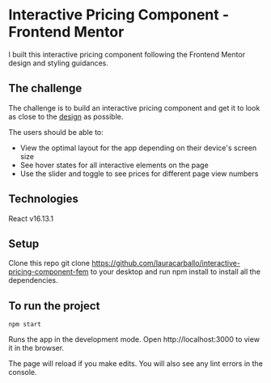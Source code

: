 # Interactive Pricing Component - Frontend Mentor

I built this interactive pricing component following the Frontend Mentor design and styling guidances. 

## The challenge

The challenge is to build an interactive pricing component and get it to look as close to the [design](https://www.frontendmentor.io/challenges/interactive-pricing-component-t0m8PIyY8) as possible. 


The users should be able to:

- View the optimal layout for the app depending on their device's screen size
- See hover states for all interactive elements on the page
- Use the slider and toggle to see prices for different page view numbers

## Technologies

React v16.13.1

## Setup

Clone this repo git clone https://github.com/lauracarballo/interactive-pricing-component-fem to your desktop and run npm install to install all the dependencies.

## To run the project

`npm start`

Runs the app in the development mode. Open http://localhost:3000 to view it in the browser.

The page will reload if you make edits. You will also see any lint errors in the console.

